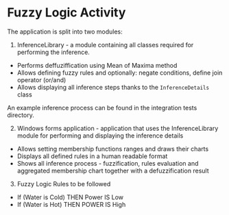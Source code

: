# Fuzzy Logic Activity

The application is split into two modules:

1. InferenceLibrary - a module containing all classes required for performing the inference.

- Performs deffuziffication using Mean of Maxima method
- Allows defining fuzzy rules and optionally: negate conditions, define join operator (or/and)
- Allows displaying all inference steps thanks to the `InferenceDetails` class

An example inference process can be found in the integration tests directory.

2. Windows forms application - application that uses the InferenceLibrary module for performing and displaying the inference details

* Allows setting membership functions ranges and draws their charts
* Displays all defined rules in a human readable format
* Shows all inference process - fuzzification, rules evaluation and aggregated membership chart together with a defuzzification result

3. Fuzzy Logic Rules to be followed

* If (Water is Cold) THEN Power IS Low
* If (Water is Hot) THEN POWER IS High